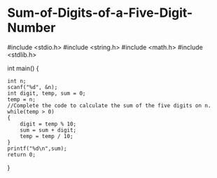 # Sum-of-Digits-of-a-Five-Digit-Number

#include <stdio.h>
#include <string.h>
#include <math.h>
#include <stdlib.h>

int main() {
    
    int n;
    scanf("%d", &n);
    int digit, temp, sum = 0;
    temp = n;
    //Complete the code to calculate the sum of the five digits on n.
    while(temp > 0)
    {
        digit = temp % 10;
        sum = sum + digit;
        temp = temp / 10;
    }
    printf("%d\n",sum);
    return 0;
}
